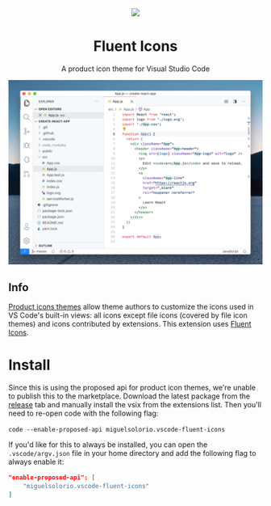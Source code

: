 <div align="center">

<img src="https://raw.githubusercontent.com/misolori/vscode-fluent-icons/master/icon.png" width="140" />

# Fluent Icons

A product icon theme for Visual Studio Code

![Fluent icon preview](preview.png)

</div>

## Info
[Product icons themes](https://code.visualstudio.com/api/extension-guides/product-icon-theme) allow theme authors to customize the icons used in VS Code's built-in views: all icons except file icons (covered by file icon themes) and icons contributed by extensions. This extension uses [Fluent Icons](https://www.figma.com/community/file/836835755999342788/Microsoft-Fluent-System-Icons).

# Install
Since this is using the proposed api for product icon themes, we're unable to publish this to the marketplace. Download the latest package from the [release](https://github.com/misolori/vscode-fluent-icons/releases) tab and manually install the vsix from the extensions list. Then you'll need to re-open code with the following flag:

`code --enable-proposed-api miguelsolorio.vscode-fluent-icons`

If you'd like for this to always be installed, you can open the `.vscode/argv.json` file in your home directory and add the following flag to always enable it:

```json
"enable-proposed-api": [
    "miguelsolorio.vscode-fluent-icons"
]
```

